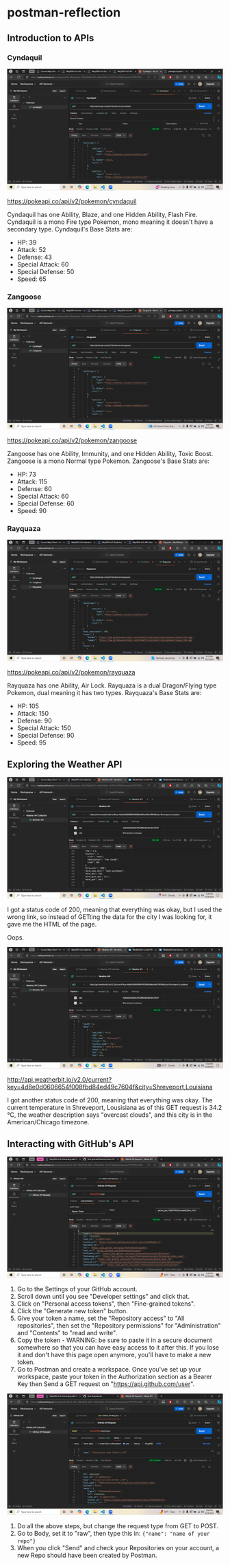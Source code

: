 # postman-reflection

## Introduction to APIs

### Cyndaquil
![Cyndaquil Postman](img/pokemonCyndaquil.png)

https://pokeapi.co/api/v2/pokemon/cyndaquil

Cyndaquil has one Ability, Blaze, and one Hidden Ability, Flash Fire. Cyndaquil is a mono Fire type Pokemon, mono meaning it doesn't have a secondary type. Cyndaquil's Base Stats are:
- HP: 39
- Attack: 52
- Defense: 43
- Special Attack: 60
- Special Defense: 50
- Speed: 65

### Zangoose
![Zangoose Postman](img/pokemonZangoose.png)

https://pokeapi.co/api/v2/pokemon/zangoose

Zangoose has one Ability, Immunity, and one Hidden Ability, Toxic Boost. Zangoose is a mono Normal type Pokemon. Zangoose's Base Stats are:
- HP: 73
- Attack: 115
- Defense: 60
- Special Attack: 60
- Special Defense: 60
- Speed: 90

### Rayquaza
![Rayquaza Postman](img/pokemonRayquaza.png)

https://pokeapi.co/api/v2/pokemon/rayquaza

Rayquaza has one Ability, Air Lock. Rayquaza is a dual Dragon/Flying type Pokemon, dual meaning it has two types. Rayquaza's Base Stats are:
- HP: 105
- Attack: 150
- Defense: 90
- Special Attack: 150
- Special Defense: 90
- Speed: 95

## Exploring the Weather API

![Failed Attempt At Weather API](img/weatherFailure.png)

I got a status code of 200, meaning that everything was okay, but I used the wrong link, so instead of GETting the data for the city I was looking for, it gave me the HTML of the page.

Oops.

![Shreveport Weather](img/weatherShreveport.png)

http://api.weatherbit.io/v2.0/current?key=4d8e0d0606654f008fbd84ed49c7604f&city=Shreveport,Louisiana

I got another status code of 200, meaning that everything was okay. The current temperature in Shreveport, Lousisiana as of this GET request is 34.2 °C, the weather description says "overcast clouds", and this city is in the American/Chicago timezone. 

## Interacting with GitHub's API

![GET Request](img/gitHubAPIGETRequest.png)

1. Go to the Settings of your GitHub account.
2. Scroll down until you see "Developer settings" and click that.
3. Click on "Personal access tokens", then "Fine-grained tokens".
4. Click the "Generate new token" button.
5. Give your token a name, set the "Repository access" to "All repositories", then set the "Repository permissions" for "Administration" and "Contents" to "read and write".
6. Copy the token - WARNING: be sure to paste it in a secure document somewhere so that you can have easy access to it after this. If you lose it and don't have this page open anymore, you'll have to make a new token.
7. Go to Postman and create a workspace. Once you've set up your workspace, paste your token in the Authorization section as a Bearer Key then Send a GET request on "https://api.github.com/user".

![POST Request](img/gitHubAPIPOSTRequest.png)

1. Do all the above steps, but change the request type from GET to POST. 
2. Go to Body, set it to "raw", then type this in: `{"name": "name of your repo"}`
3. When you click "Send" and check your Repositories on your account, a new Repo should have been created by Postman.